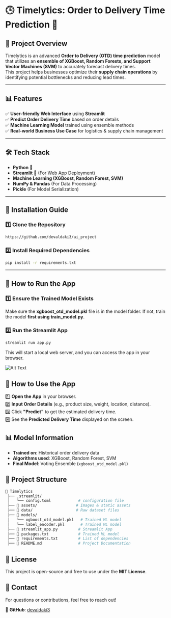# 🕒 Timelytics: Order to Delivery Time Prediction 🚀

## 📌 Project Overview

Timelytics is an advanced **Order to Delivery (OTD) time prediction** model that utilizes an **ensemble of XGBoost, Random Forests, and Support Vector Machines (SVM)** to accurately forecast delivery times.  
This project helps businesses optimize their **supply chain operations** by identifying potential bottlenecks and reducing lead times.

---

## 📊 Features

✅ **User-friendly Web Interface** using **Streamlit**  
✅ **Predict Order Delivery Time** based on order details  
✅ **Machine Learning Model** trained using ensemble methods  
✅ **Real-world Business Use Case** for logistics & supply chain management

---

## 🛠️ Tech Stack

- **Python** 🐍
- **Streamlit** 🎨 (For Web App Deployment)
- **Machine Learning (XGBoost, Random Forest, SVM)**
- **NumPy & Pandas** (For Data Processing)
- **Pickle** (For Model Serialization)

---

## 🔧 Installation Guide

### 1️⃣ **Clone the Repository**

```sh
https://github.com/devaldaki3/ai_project
```

### 2️⃣ **Install Required Dependencies**

```sh
pip install -r requirements.txt
```

---

## 🚀 How to Run the App

### 1️⃣ **Ensure the Trained Model Exists**

Make sure the **xgboost_otd_model.pkl** file is in the model folder. If not, train the model **first using train_model.py**.

### 2️⃣ **Run the Streamlit App**

```sh
streamlit run app.py
```

This will start a local web server, and you can access the app in your browser.

![Alt Text](assets/local_app.png)

## 🎯 How to Use the App

1️⃣ **Open the App** in your browser.  
2️⃣ **Input Order Details** (e.g., product size, weight, location, distance).  
3️⃣ Click **"Predict"** to get the estimated delivery time.  
4️⃣ See the **Predicted Delivery Time** displayed on the screen.

## 📊 Model Information

- **Trained on**: Historical order delivery data
- **Algorithms used**: XGBoost, Random Forest, SVM
- **Final Model**: Voting Ensemble (`xgboost_otd_model.pkl`)

## 📂 Project Structure

```bash
📂 Timelytics
 ├── .streamlit/
 │   └── config.toml            # configuration file
 ├── 📂 assets/                 # Images & static assets
 ├── 📂 data/                   # Raw dataset files
 ├── 📂 models/
 │   └── xgboost_otd_model.pkl   # Trained ML model
 │   └── label_encoder.pkl       # Trained ML model
 ├── 📜 streamlit_app.py         # Streamlit App
 ├── 📜 packages.txt             # Trained ML model
 ├── 📜 requirements.txt         # List of dependencies
 ├── 📜 README.md                # Project Documentation
```

## 📄 License

This project is open-source and free to use under the **MIT License**.

## 📩 Contact

For questions or contributions, feel free to reach out!

📌 **GitHub**: [devaldaki3](https://github.com/devaldaki3)
